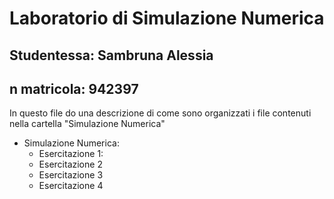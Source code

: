 # Laboratorio di Simulazione Numerica

## **Studentessa**: Sambruna Alessia 	  
## **n matricola**: 942397               

In questo file do una descrizione di come sono organizzati i file contenuti nella cartella "Simulazione Numerica"

- Simulazione Numerica:
	- Esercitazione 1: 
	- Esercitazione 2 
	- Esercitazione 3
	- Esercitazione 4 
	 
